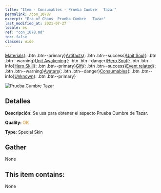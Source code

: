 ```yaml
---
title: "Item - Consumables - Prueba Cumbre   Tazar"
permalink: /con_1078/
excerpt: "Era of Chaos  Prueba Cumbre   Tazar"
last_modified_at: 2021-07-27
locale: es
ref: "con_1078.md"
toc: false
classes: wide
---
```

 [Materials](/ItemsES/){: .btn .btn--primary}[Artifacts](/ItemsES/Artifacts/){: .btn .btn--success}[Unit Soul](/ItemsES/UnitSoul/){: .btn .btn--warning}[Unit Awakening](/ItemsES/UnitAwakening/){: .btn .btn--danger}[Hero Soul](/ItemsES/HeroSoul/){: .btn .btn--info}[Hero Skill](/ItemsES/HeroSkill/){: .btn .btn--primary}[Gift](/ItemsES/Gift/){: .btn .btn--success}[Event related](/ItemsES/Events/){: .btn .btn--warning}[Avatars](/ItemsES/Avatars/){: .btn .btn--danger}[Consumables](/ItemsES/Consumables/){: .btn .btn--info}[Unknown](/ItemsES/Unknown/){: .btn .btn--primary}

 ![Prueba Cumbre   Tazar](/images/h/h_Tazar2.jpg)

## Detalles
 **Descripción:** Se usa para obtener el aspecto Prueba Cumbre de Tazar.

 **Quality:** <span style="color: #FF8C00">OK</span>

 **Type:** Special Skin

## Gather

  None

## This item contains:

  None

